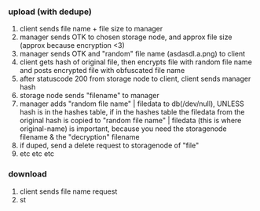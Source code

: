 ### upload (with dedupe) 
1. client sends file name + file size to manager
2. manager sends OTK to chosen storage node, and approx file size (approx because encryption <3)
3. manager sends OTK and "random" file name (asdasdl.a.png) to client
4. client gets hash of original file, then encrypts file with random file name and posts encrypted file with obfuscated file name
5. after statuscode 200 from storage node to client, client sends manager hash 
6. storage node sends "filename" to manager
7. manager adds "random file name" | filedata to db(/dev/null), UNLESS hash is in the hashes table, if in the hashes table the filedata from the original hash is copied to "random file name" | filedata (this is where original-name) is important, because you need the storagenode filename & the "decryption" filename
8. if duped, send a delete request to storagenode of "file"
9. etc etc etc



### download 
1. client sends file name request
2. st
